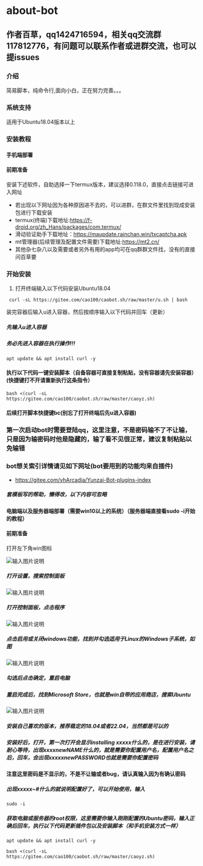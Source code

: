 # about-bot
## 作者百草，qq1424716594，相关qq交流群117812776，有问题可以联系作者或进群交流，也可以提issues

### 介绍
简易脚本，纯命令行,面向小白，正在努力完善。。。

### 系统支持
适用于Ubuntu18.04版本以上


### 安装教程

#### 手机端部署

#### 前期准备

安装下述软件，自助选择一下termux版本，建议选择0.118.0，直接点击链接可进入网址
- 若出现以下网址因为各种原因进不去的，可以进群，在群文件里找到现成安装包进行下载安装
- termux(终端)下载地址:https://f-droid.org/zh_Hans/packages/com.termux/
- 滑动验证助手下载地址：https://maupdate.rainchan.win/txcaptcha.apk
- mt管理器(后续管理及配置文件需要)下载地址:https://mt2.cn/
- 其他杂七杂八以及需要或者另外有用的app均可在qq群群文件找，没有的直接问百草要
### 开始安装
1.  打开终端输入以下代码安装Ubuntu18.04
```
 curl -sL https://gitee.com/cao100/caobot.sh/raw/master/u.sh | bash
```
装完容器后输入u进入容器，然后按顺序输入以下代码并回车（更新）

##### 先输入u进入容器

##### 务必先进入容器在执行操作!!!
```
apt update && apt install curl -y
```
#### 执行以下代码一键安装脚本（自备容器可直接复制粘贴，没有容器请先安装容器）(快捷键打不开请重新执行这条指令）
```
bash <(curl -sL https://gitee.com/cao100/caobot.sh/raw/master/caoyz.sh)
```
#### 后续打开脚本快捷键bc(别忘了打开终端后先u进入容器)

### 第一次启动bot时需要登陆qq，这里注意，不是密码输不了不让输，只是因为输密码时他是隐藏的，输了看不见很正常，建议复制粘贴以免输错

### bot想关索引详情请见如下网址(bot要用到的功能均来自插件)
- https://gitee.com/yhArcadia/Yunzai-Bot-plugins-index

##### 套模板写的帮助，懒得改，以下内容可忽略

#### 电脑端以及服务器端部署（需要win10以上的系统）（服务器端直接看sudo -i开始的教程）

#### 前期准备

打开左下角win图标

![输入图片说明](SharedScreenshot.jpg)

##### 打开设置，搜索控制面板

![输入图片说明](2.jpg)

##### 打开控制面板，点击程序

![输入图片说明](3.jpg)

##### 点击启用或关闭windows功能，找到并勾选适用于Linux的Windows子系统，如图

![输入图片说明](4.jpg)

##### 勾选后点击确定，重启电脑

##### 重启完成后，找到Microsoft Store，也就是win自带的应用商店，搜索Ubuntu

![输入图片说明](5.jpg)

##### 安装自己喜欢的版本，推荐稳定的18.04或者22.04，当然都是可以的

##### 安装好后，打开，第一次打开会显示installing xxxxx什么的，是在进行安装，请耐心等待，出现xxxxnewNAME什么的，就是需要你配置用户名，配置用户名之后，回车，会出现xxxxxnewPASSWORD也就是需要你配置密码

#### 注意这里密码是不显示的，不是不让输或者bug，请认真输入因为有确认密码

##### 出现xxxxx~#什么的就说明配置好了，可以开始使用，输入

```
sudo -i
```

##### 获取电脑或服务器的root权限，这里需要你输入刚刚配置的Ubuntu密码，输入正确后回车，执行以下代码更新插件包以及安装脚本（和手机安装方式一样）

```
apt update && apt install curl -y
```

```
bash <(curl -sL https://gitee.com/cao100/caobot.sh/raw/master/caoyz.sh)
```